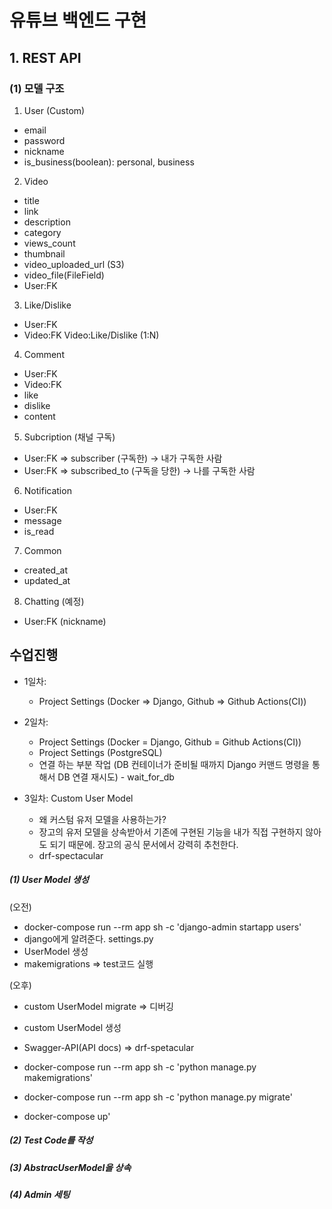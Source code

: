 # 유튜브 백엔드 구현

## 1. REST API

### (1) 모델 구조

1. User (Custom)

- email
- password
- nickname
- is_business(boolean): personal, business

2. Video

- title
- link
- description
- category
- views_count
- thumbnail
- video_uploaded_url (S3)
- video_file(FileField)
- User:FK

3. Like/Dislike

- User:FK
- Video:FK
  Video:Like/Dislike (1:N)

4. Comment

- User:FK
- Video:FK
- like
- dislike
- content

5. Subcription (채널 구독)

- User:FK => subscriber (구독한) -> 내가 구독한 사람
- User:FK => subscribed_to (구독을 당한) -> 나를 구독한 사람

6. Notification

- User:FK
- message
- is_read

7. Common

- created_at
- updated_at

8. Chatting (예정)

- User:FK (nickname)

## 수업진행

- 1일차:
  - Project Settings (Docker => Django, Github => Github Actions(CI))

- 2일차:
  - Project Settings (Docker = Django, Github = Github Actions(CI))
  - Project Settings (PostgreSQL)
  - 연결 하는 부분 작업 (DB 컨테이너가 준비될 때까지 Django 커맨드 명령을 통해서 DB 연결 재시도) - wait_for_db

- 3일차: Custom User Model
  - 왜 커스텀 유저 모델을 사용하는가?
  - 장고의 유저 모델을 상속받아서 기존에 구현된 기능을 내가 직접 구현하지 않아도 되기 때문에. 장고의 공식 문서에서 강력히 추천한다.
  - drf-spectacular
  
##### (1) User Model 생성

(오전)
  - docker-compose run --rm app sh -c 'django-admin startapp users'
  - django에게 알려준다. settings.py
  - UserModel 생성
  - makemigrations => test코드 실행

(오후)
  - custom UserModel migrate => 디버깅
  - custom UserModel 생성
  - Swagger-API(API docs) => drf-spetacular

  - docker-compose run --rm app sh -c 'python manage.py makemigrations'
  - docker-compose run --rm app sh -c 'python manage.py migrate'
  - docker-compose up'
  
##### (2) Test Code를 작성

##### (3) AbstracUserModel을 상속

##### (4) Admin 세팅



